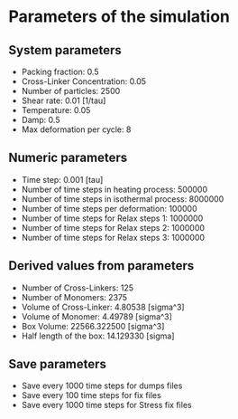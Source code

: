 # Parameters of the simulation

## System parameters 

- Packing fraction: 0.5
- Cross-Linker Concentration: 0.05
- Number of particles: 2500
- Shear rate: 0.01 [1/tau]
- Temperature: 0.05
- Damp: 0.5
- Max deformation per cycle: 8

 ## Numeric parameters 

- Time step: 0.001 [tau]
- Number of time steps in heating process: 500000
- Number of time steps in isothermal process: 8000000
- Number of time steps per deformation: 100000
- Number of time steps for Relax steps 1: 1000000
- Number of time steps for Relax steps 2: 1000000
- Number of time steps for Relax steps 3: 1000000

 ## Derived values from parameters 

- Number of Cross-Linkers: 125
- Number of Monomers: 2375
- Volume of Cross-Linker: 4.80538 [sigma^3]
- Volume of Monomer: 4.49789 [sigma^3]
- Box Volume: 22566.322500 [sigma^3]
- Half length of the box: 14.129330 [sigma]

 ## Save parameters 

- Save every 1000 time steps for dumps files
- Save every 100 time steps for fix files
- Save every 1000 time steps for Stress fix files
